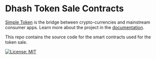 # Dhash Token Sale Contracts

[Simple Token][website-url] is the bridge between crypto-currencies and mainstream consumer apps. Learn more about the project in the [documentation][documentation-url].

This repo contains the source code for the smart contracts used for the token sale.

[website-url]: https://dhashtoken.org/
[documentation-url]: https://dhashtoken.org/documents/

[![License: MIT](https://img.shields.io/badge/License-MIT-yellow.svg)](https://opensource.org/licenses/MIT)

